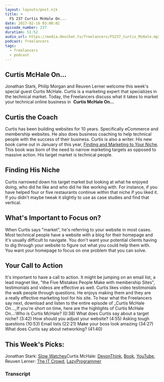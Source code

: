 ```yaml
---
layout: layouts/post.njk
title: >
  FS 237 Curtis McHale On...
date: 2017-02-16 03:00:02
episode_number: 237
duration: 51:52
audio_url: https://media.devchat.tv/freelancers/FS237_Curtis_McHale.mp3
podcast: freelancers
tags:
  - freelancers
  - podcast
---
```


## Curtis McHale On...

Jonathan Stark, Philip Morgan and Reuven Lerner welcome this week's special guest Curtis McHale. Curtis is a marketing&nbsp;expert that specializes in the technical market. Today, the Freelancers discuss what it takes to market your technical online business in&nbsp; **Curtis McHale On...**

## Curtis the Coach

Curtis has been building websites for 10 years. Specifically eCommerce and membership websites. He also does business coaching to help technical people with the success of their business. Curtis is also a writer. His new book came out in January of this year, [Finding and Marketing to Your Niche](https://curtismchale.ca/products/finding-marketing-niche/). This book was born of the need to narrow marketing targets as opposed to massive action. His target market is technical people.

## Finding His Niche

Curtis narrowed down his target market but looking at what he enjoyed doing, who did he like and who did he like working with. For instance, if you have helped four or five restaurants continue&nbsp;within that niche if you liked it. If you didn't maybe tweak it slightly to use as case studies and find that vertical.

## What's Important to Focus on?

When Curtis says "market", he's referring to your website in most cases. Most technical people have a website with a blog for their homepage and it's usually&nbsp;difficult to navigate. You don't want your potential clients having to dig through your website to figure out what you could help them with. You want your homepage to focus on one problem that you can solve.

## Your Call to Action

It's important to have a call to action. It might be jumping on an email list, a lead magnet like, "the Five Mistakes People Make with membership Sites", testimonials and videos are effective as well. Curtis likes&nbsp;video&nbsp;testimonials the walk people through questions. He enjoys making them and they are a&nbsp;really effective marketing tool for his site. To hear what the Freelancers say&nbsp;next, download and listen to the entire episode of&nbsp;\_Curtis McHale On...\_If you're short on time, here are the highlights of&nbsp;Curtis McHale On...:Who is Curtis McHale? (0:38) What does Curtis say about a target niche? (3:42) How should you adjust your website? (4:55) Asking tough questions (10:53) Email lists (22:21) Make your boss look amazing (34:27) What does Curtis say about networking? (41:40)

## This Week's Picks:

Jonathan Stark: [Slow Watches](https://www.slow-watches.com)Curtis McHale: [DevonThink](http://www.devontechnologies.com/products/devonthink/overview.html),&nbsp;[Book](https://curtismchale.ca/finding-marketing-niche/), [YouTube](https://www.youtube.com/watch?v=sCyzdD0vYOw), Reuven Lerner: [The IT Crowd](http://www.imdb.com/title/tt0487831/), [LazyProgrammer](https://lazyprogrammer.me/)

### Transcript
